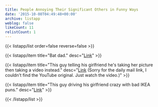 ```yaml
---
title: People Annoying Their Significant Others in Funny Ways
date: '2015-10-08T04:49:48+00:00'
archive: listapp
weblog: false
likeCount: 11
relistCount: 1
---
```



{{< listapp/list order=false reverse=false >}}

   {{< listapp/item title="Bat dad."
      desc="[Link](http://bit.ly/1OZBH0g)" >}}

   {{< listapp/item title="This guy telling his girlfriend he's taking her picture then taking a video instead."
      desc="[Link](http://dailym.ai/1hrLVb9) (Sorry for the daily mail link, I couldn't find the YouTube original. Just watch the video.)" >}}

   {{< listapp/item title="This guy driving his girlfriend crazy with bad IKEA puns."
      desc="[Link](http://bit.ly/1hrLe1q)" >}}

{{< /listapp/list >}}

